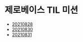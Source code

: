 # 제로베이스 TIL 미션

- [20210828](/2021.08.28.md)
- [20210830](/2021.08.30.md)
- [20210831](/2021.08.31.md)